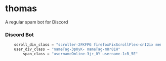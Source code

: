 # thomas
A regular spam bot for Discord

### Discord Bot
```py
	scroll_div_class = "scroller-2FKFPG firefoxFixScrollFlex-cnI2ix members-1998pB"
	user_div_class = "nameTag-3p0yK- nameTag-m8r81H"
		span_class = "usernameOnline-3jr_0Y username-1cB_5E"
```
